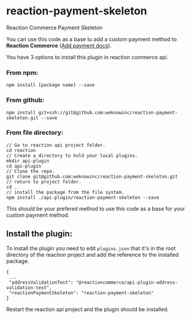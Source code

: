 # reaction-payment-skeleton
Reaction Commerce Payment Skeleton

You can use this code as a base tu add a custom payment method to **Reaction Commerce** ([Add payment docs](https://docs.reactioncommerce.com/docs/how-to-create-a-payment-provider)).

You have 3 options to install this plugin in reaction commerce api.

### From npm:

```npm install [package name] --save```

### From github:

```npm install git+ssh://git@github.com:weknowinc/reaction-payment-skeleton.git --save```

### From file directory:

```
// Go to reaction api project folder.
cd reaction
// Create a directory to hold your local plugins.
mkdir api-plugin
cd api-plugin
// Clone the repo.
git clone git@github.com:weknowinc/reaction-payment-skeleton.git
// return to project folder.
cd ..
// install the package from the file system.
npm install ./api-plugin/reaction-payment-skeleton --save
```

This should be your prefered method to use this code as a base for your custom payment method.

## Install the plugin:

To install the plugin you need to edit ```plugins.json``` that it's in the root directory of the reaction project and add the reference to the installed package.

```
{
 ...
 "addressValidationTest": "@reactioncommerce/api-plugin-address-validation-test",
 "reactionPaymentSkeleton": "reaction-payment-skeleton"
}

```
Restart the reaction api project and the plugin should be installed.
